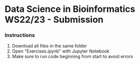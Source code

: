 # Data Science in Bioinformatics WS22/23  - Submission

### Instructions 
1. Download all files in the same folder
2. Open "Exercises.ipynb" with Jupyter Notebook
3. Make sure to run code beginning from start to avoid errors
